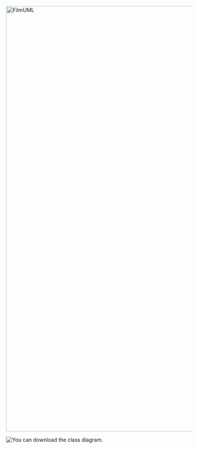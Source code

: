 <img width="1152" alt="FilmUML" src="https://user-images.githubusercontent.com/99360713/215481459-5b0a0726-1eba-47c1-8b64-c9206dd50183.png">

![You can download the class diagram.](<img width="1152" alt="FilmUML" src="https://user-images.githubusercontent.com/99360713/215481459-5b0a0726-1eba-47c1-8b64-c9206dd50183.png">)